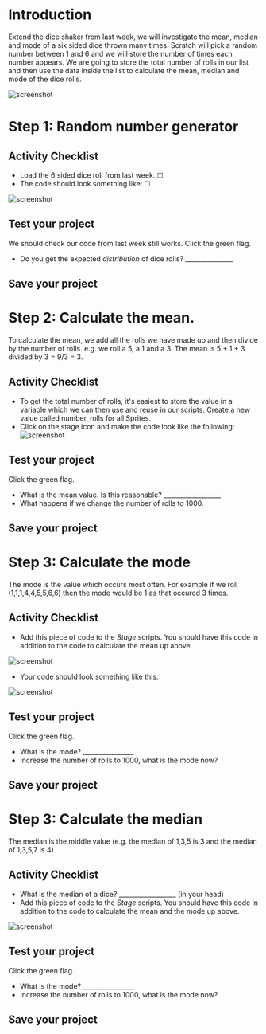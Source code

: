 # Introduction

Extend the dice shaker from last week, we will investigate the mean, median and mode of a six sided dice thrown many times. Scratch will pick a random number between 1 and 6 and we will store the number of times each number appears. We are going to store the total number of rolls  in our list and then use the data inside the list to calculate the mean, median and mode of the dice rolls.


![screenshot](images/stage_6_sided_dice.gif)

# Step 1: Random number generator

## Activity Checklist

+ Load the 6 sided dice roll from last week. ☐
+ The code should look something like: ☐

![screenshot](images/8.gif)

## Test your project

We should check our code from last week still works. Click the green flag.

+ Do you get the expected *distribution* of dice rolls? _______________

## Save your project

# Step 2: Calculate the mean.

To calculate the mean,  we add all the rolls we have made up and then divide by the number of rolls. e.g. we roll a 5, a 1 and a 3. The mean is 5 + 1 + 3 divided by 3 = 9/3 =  3.

## Activity Checklist

+ To get the total number of rolls, it's easiest to store the value in a variable which we can then use and reuse in our scripts. Create a new value called number_rolls for all Sprites.
+ Click on the stage icon and make the code look like the following:
![screenshot](images/mean.gif)


## Test your project

Click the green flag.

+ What is the mean value. Is this reasonable? __________________
+ What happens if we change the number of rolls to 1000.

## Save your project

# Step 3: Calculate the mode

The mode is the value which occurs most often. For example if we roll (1,1,1,4,4,5,5,6,6) then the mode would be 1 as that occured 3 times.

## Activity Checklist

+ Add this piece of code to the *Stage* scripts. You should have this code in addition to the code to calculate the mean up above.

![screenshot](images/mode_corrected.gif)

+ Your code should look something like this.

![screenshot](images/just_mode_mean.gif)

## Test your project

Click the green flag.
+ What is the mode? ________________
+ Increase the number of rolls to 1000, what is the mode now?

## Save your project

# Step 3: Calculate the median

The median is the middle value (e.g. the median of 1,3,5 is 3 and the median of 1,3,5,7 is 4). 

## Activity Checklist

+ What is the median of a dice? __________________ (in your head)
+ Add this piece of code to the *Stage* scripts. You should have this code in addition to the code to calculate the mean and the mode up above.

![screenshot](images/mode_corrected.gif)


## Test your project

Click the green flag.
+ What is the mode? ________________
+ Increase the number of rolls to 1000, what is the mode now?

## Save your project

